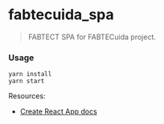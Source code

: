 # fabtecuida_spa

> FABTECT SPA for FABTECuida project.

### Usage

```
yarn install
yarn start
```

Resources:

* [Create React App docs](README_CREATE_REACT_APP.md)
